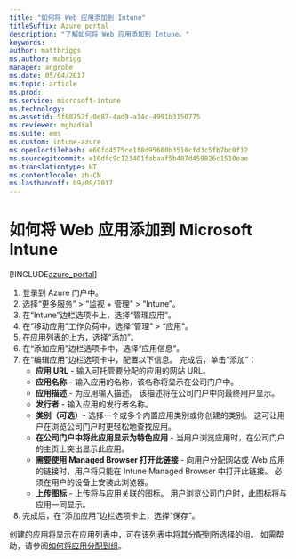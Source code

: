 ```yaml
---
title: "如何将 Web 应用添加到 Intune"
titleSuffix: Azure portal
description: "了解如何将 Web 应用添加到 Intune。"
keywords: 
author: mattbriggs
ms.author: mabrigg
manager: angrobe
ms.date: 05/04/2017
ms.topic: article
ms.prod: 
ms.service: microsoft-intune
ms.technology: 
ms.assetid: 5f08752f-0e87-4ad9-a34c-4991b3150775
ms.reviewer: mghadial
ms.suite: ems
ms.custom: intune-azure
ms.openlocfilehash: e60fd4575ce1f8d95600b3510cfd3c5fb7bc0f12
ms.sourcegitcommit: e10dfc9c123401fabaaf5b487d459826c1510eae
ms.translationtype: HT
ms.contentlocale: zh-CN
ms.lasthandoff: 09/09/2017
---
```

# <a name="how-to-add-web-apps-to-microsoft-intune"></a>如何将 Web 应用添加到 Microsoft Intune

[!INCLUDE[azure_portal](./includes/azure_portal.md)]

1. 登录到 Azure 门户中。
2. 选择“更多服务” > “监视 + 管理” > “Intune”。
3. 在“Intune”边栏选项卡上，选择“管理应用”。
4. 在“移动应用”工作负荷中，选择“管理” > “应用”。
5. 在应用列表的上方，选择“添加”。
6. 在“添加应用”边栏选项卡中，选择“应用信息”。
7. 在“编辑应用”边栏选项卡中，配置以下信息。 完成后，单击“添加”：
    - **应用 URL** - 输入可托管要分配的应用的网站 URL。
    - **应用名称** - 输入应用的名称，该名称将显示在公司门户中。
    - **应用描述** - 为应用输入描述。 该描述将在公司门户中向最终用户显示。
    - **发行者** - 输入应用的发行者名称。
    - **类别（可选）**- 选择一个或多个内置应用类别或你创建的类别。 这可让用户在浏览公司门户时更轻松地查找应用。
    - **在公司门户中将此应用显示为特色应用** - 当用户浏览应用时，在公司门户的主页上突出显示此应用。
    - **需要使用 Managed Browser 打开此链接** - 向用户分配网站或 Web 应用的链接时，用户将只能在 Intune Managed Browser 中打开此链接。 必须在用户的设备上安装此浏览器。
    - **上传图标** - 上传将与应用关联的图标。 用户浏览公司门户时，此图标将与应用一同显示。
8. 完成后，在“添加应用”边栏选项卡上，选择“保存”。

创建的应用将显示在应用列表中，可在该列表中将其分配到所选择的组。 如需帮助，请参阅[如何将应用分配到组](apps-deploy.md)。